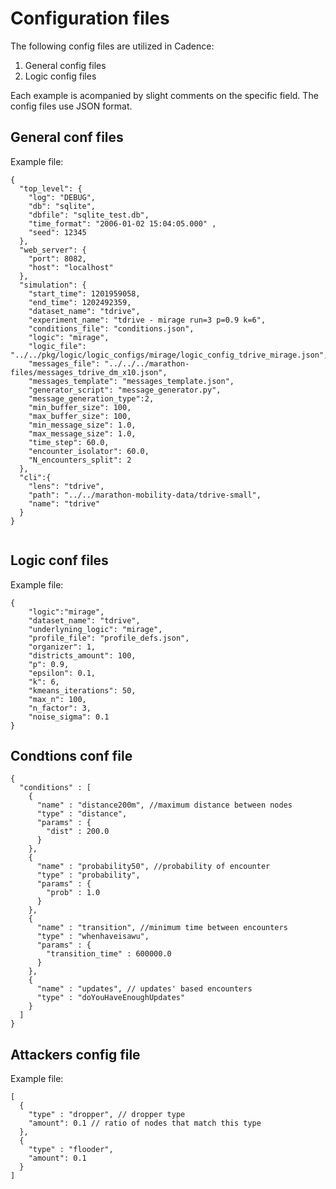 # Configuration files

The following config files are utilized in Cadence:

1. General config files
2. Logic config files

Each example is acompanied by slight comments on the specific field.
The config files use JSON format.

## General conf files
Example file:

```
{
  "top_level": {
    "log": "DEBUG",
    "db": "sqlite",
    "dbfile": "sqlite_test.db",
    "time_format": "2006-01-02 15:04:05.000" ,
    "seed": 12345 
  },
  "web_server": {
    "port": 8082,
    "host": "localhost"
  },
  "simulation": {
    "start_time": 1201959058,
    "end_time": 1202492359,
    "dataset_name": "tdrive",
    "experiment_name": "tdrive - mirage run=3 p=0.9 k=6",
    "conditions_file": "conditions.json",
    "logic": "mirage", 
    "logic_file": "../../pkg/logic/logic_configs/mirage/logic_config_tdrive_mirage.json",
    "messages_file": "../../../marathon-files/messages_tdrive_dm_x10.json",
    "messages_template": "messages_template.json",
    "generator_script": "message_generator.py",
    "message_generation_type":2, 
    "min_buffer_size": 100,
    "max_buffer_size": 100,
    "min_message_size": 1.0,
    "max_message_size": 1.0,
    "time_step": 60.0,
    "encounter_isolator": 60.0,
    "N_encounters_split": 2
  },
  "cli":{
    "lens": "tdrive",
    "path": "../../marathon-mobility-data/tdrive-small",
    "name": "tdrive"
  }
}


```

## Logic conf files
Example file:
```
{
    "logic":"mirage",
    "dataset_name": "tdrive",
    "underlyning_logic": "mirage",
    "profile_file": "profile_defs.json",
    "organizer": 1,
    "districts_amount": 100,
    "p": 0.9,
    "epsilon": 0.1,
    "k": 6,
    "kmeans_iterations": 50,
    "max_n": 100,
    "n_factor": 3,
    "noise_sigma": 0.1 
} 
```

## Condtions conf file
```
{
  "conditions" : [
    {
      "name" : "distance200m", //maximum distance between nodes
      "type" : "distance",
      "params" : {
        "dist" : 200.0
      }
    },
    {
      "name" : "probability50", //probability of encounter
      "type" : "probability",
      "params" : {
        "prob" : 1.0
      }
    },
    {
      "name" : "transition", //minimum time between encounters
      "type" : "whenhaveisawu",
      "params" : {
        "transition_time" : 600000.0
      }
    },
    {
      "name" : "updates", // updates' based encounters
      "type" : "doYouHaveEnoughUpdates"
    }
  ]
}
```

## Attackers config file
Example file:
```
[
  {
    "type" : "dropper", // dropper type
    "amount": 0.1 // ratio of nodes that match this type
  },
  {
    "type" : "flooder",
    "amount": 0.1
  }
]
```